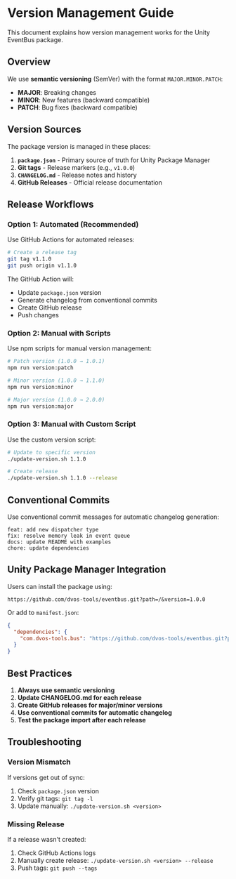 # Version Management Guide

This document explains how version management works for the Unity EventBus package.

## Overview

We use **semantic versioning** (SemVer) with the format `MAJOR.MINOR.PATCH`:
- **MAJOR**: Breaking changes
- **MINOR**: New features (backward compatible)
- **PATCH**: Bug fixes (backward compatible)

## Version Sources

The package version is managed in these places:
1. **`package.json`** - Primary source of truth for Unity Package Manager
2. **Git tags** - Release markers (e.g., `v1.0.0`)
3. **`CHANGELOG.md`** - Release notes and history
4. **GitHub Releases** - Official release documentation

## Release Workflows

### Option 1: Automated (Recommended)
Use GitHub Actions for automated releases:

```bash
# Create a release tag
git tag v1.1.0
git push origin v1.1.0
```

The GitHub Action will:
- Update `package.json` version
- Generate changelog from conventional commits
- Create GitHub release
- Push changes

### Option 2: Manual with Scripts
Use npm scripts for manual version management:

```bash
# Patch version (1.0.0 → 1.0.1)
npm run version:patch

# Minor version (1.0.0 → 1.1.0)  
npm run version:minor

# Major version (1.0.0 → 2.0.0)
npm run version:major
```

### Option 3: Manual with Custom Script
Use the custom version script:

```bash
# Update to specific version
./update-version.sh 1.1.0

# Create release
./update-version.sh 1.1.0 --release
```

## Conventional Commits

Use conventional commit messages for automatic changelog generation:

```
feat: add new dispatcher type
fix: resolve memory leak in event queue
docs: update README with examples
chore: update dependencies
```

## Unity Package Manager Integration

Users can install the package using:

```
https://github.com/dvos-tools/eventbus.git?path=/&version=1.0.0
```

Or add to `manifest.json`:
```json
{
  "dependencies": {
    "com.dvos-tools.bus": "https://github.com/dvos-tools/eventbus.git?path=/&version=1.0.0"
  }
}
```

## Best Practices

1. **Always use semantic versioning**
2. **Update CHANGELOG.md for each release**
3. **Create GitHub releases for major/minor versions**
4. **Use conventional commits for automatic changelog**
5. **Test the package import after each release**

## Troubleshooting

### Version Mismatch
If versions get out of sync:
1. Check `package.json` version
2. Verify git tags: `git tag -l`
3. Update manually: `./update-version.sh <version>`

### Missing Release
If a release wasn't created:
1. Check GitHub Actions logs
2. Manually create release: `./update-version.sh <version> --release`
3. Push tags: `git push --tags`